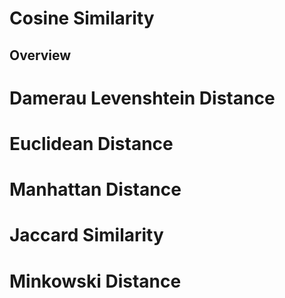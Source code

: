 
# Cosine Similarity
## Overview

## 

# Damerau Levenshtein Distance


# Euclidean Distance


# Manhattan Distance


# Jaccard Similarity


# Minkowski Distance
